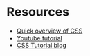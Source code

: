 # Resources
- [Quick overview of CSS](https://dev.to/ericawanja/quick-overview-of-css-5b71)
- [Youtube tutorial ](https://www.youtube.com/watch?v=1Rs2ND1ryYc)
- [CSS Tutorial blog](https://web.dev/learn/css/)